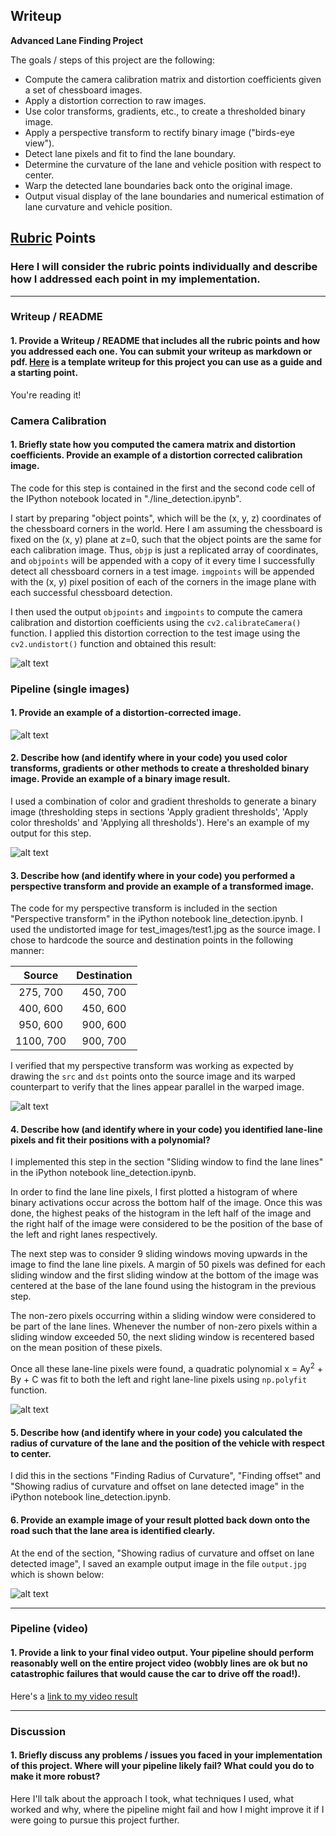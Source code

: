 ## Writeup

**Advanced Lane Finding Project**

The goals / steps of this project are the following:

* Compute the camera calibration matrix and distortion coefficients given a set of chessboard images.
* Apply a distortion correction to raw images.
* Use color transforms, gradients, etc., to create a thresholded binary image.
* Apply a perspective transform to rectify binary image ("birds-eye view").
* Detect lane pixels and fit to find the lane boundary.
* Determine the curvature of the lane and vehicle position with respect to center.
* Warp the detected lane boundaries back onto the original image.
* Output visual display of the lane boundaries and numerical estimation of lane curvature and vehicle position.

[//]: # (Image References)

[image1]: ./undistort_calib_output.png "Undistorted"
[image2]: ./undistort_output.png "Undistorted"
[image3]: ./binary.jpg "Binary Example"
[image4]: ./warped_straight_lines.png "Warp Example"
[image5]: ./color_fit_lines.png "Fit Visual"
[image6]: ./output.jpg "Output"
[video1]: ./project_video_out.mp4 "Video"

## [Rubric](https://review.udacity.com/#!/rubrics/571/view) Points

### Here I will consider the rubric points individually and describe how I addressed each point in my implementation.  

---

### Writeup / README

#### 1. Provide a Writeup / README that includes all the rubric points and how you addressed each one.  You can submit your writeup as markdown or pdf.  [Here](https://github.com/udacity/CarND-Advanced-Lane-Lines/blob/master/writeup_template.md) is a template writeup for this project you can use as a guide and a starting point.  

You're reading it!

### Camera Calibration

#### 1. Briefly state how you computed the camera matrix and distortion coefficients. Provide an example of a distortion corrected calibration image.

The code for this step is contained in the first and the second code cell of the IPython notebook located in "./line_detection.ipynb".

I start by preparing "object points", which will be the (x, y, z) coordinates of the chessboard corners in the world. Here I am assuming the chessboard is fixed on the (x, y) plane at z=0, such that the object points are the same for each calibration image.  Thus, `objp` is just a replicated array of coordinates, and `objpoints` will be appended with a copy of it every time I successfully detect all chessboard corners in a test image.  `imgpoints` will be appended with the (x, y) pixel position of each of the corners in the image plane with each successful chessboard detection.  

I then used the output `objpoints` and `imgpoints` to compute the camera calibration and distortion coefficients using the `cv2.calibrateCamera()` function.  I applied this distortion correction to the test image using the `cv2.undistort()` function and obtained this result: 

![alt text][image1]

### Pipeline (single images)

#### 1. Provide an example of a distortion-corrected image.

![alt text][image2]

#### 2. Describe how (and identify where in your code) you used color transforms, gradients or other methods to create a thresholded binary image.  Provide an example of a binary image result.

I used a combination of color and gradient thresholds to generate a binary image (thresholding steps in sections 'Apply gradient thresholds', 'Apply color thresholds' and 'Applying all thresholds').  Here's an example of my output for this step.

![alt text][image3]

#### 3. Describe how (and identify where in your code) you performed a perspective transform and provide an example of a transformed image.

The code for my perspective transform is included in the section "Perspective transform" in the iPython notebook line_detection.ipynb.  I used the undistorted image for test_images/test1.jpg as the source image.  I chose to hardcode the source and destination points in the following manner:

| Source        | Destination   | 
|:-------------:|:-------------:| 
| 275, 700      | 450, 700      |
| 400, 600      | 450, 600      |
| 950, 600      | 900, 600      |
| 1100, 700     | 900, 700      |

I verified that my perspective transform was working as expected by drawing the `src` and `dst` points onto the source image and its warped counterpart to verify that the lines appear parallel in the warped image.

![alt text][image4]

#### 4. Describe how (and identify where in your code) you identified lane-line pixels and fit their positions with a polynomial?

I implemented this step in the section "Sliding window to find the lane lines" in the iPython notebook line_detection.ipynb. 

In order to find the lane line pixels, I first plotted a histogram of where binary activations occur across the bottom half of the image. Once this was done, the highest peaks of the histogram in the left half of the image and the right half of the image were considered to be the position of the base of the left and right lanes respectively.

The next step was to consider 9 sliding windows moving upwards in the image to find the lane line pixels. A margin of 50 pixels was defined for each sliding window and the first sliding window at the bottom of the image was centered at the base of the lane found using the histogram in the previous step.

The non-zero pixels occurring within a sliding window were considered to be part of the lane lines. Whenever the number of non-zero pixels within a sliding window exceeded 50, the next sliding window is recentered based on the mean position of these pixels.

Once all these lane-line pixels were found, a quadratic polynomial x = Ay<sup>2</sup> + By + C was fit to both the left and right lane-line pixels using `np.polyfit` function.

![alt text][image5]

#### 5. Describe how (and identify where in your code) you calculated the radius of curvature of the lane and the position of the vehicle with respect to center.

I did this in the sections "Finding Radius of Curvature", "Finding offset" and "Showing radius of curvature and offset on lane detected image" in the iPython notebook line_detection.ipynb.

#### 6. Provide an example image of your result plotted back down onto the road such that the lane area is identified clearly.

At the end of the section, "Showing radius of curvature and offset on lane detected image", I saved an example output image in the file `output.jpg` which is shown below:

![alt text][image6]

---

### Pipeline (video)

#### 1. Provide a link to your final video output.  Your pipeline should perform reasonably well on the entire project video (wobbly lines are ok but no catastrophic failures that would cause the car to drive off the road!).

Here's a [link to my video result](./project_video_out.mp4)

---

### Discussion

#### 1. Briefly discuss any problems / issues you faced in your implementation of this project.  Where will your pipeline likely fail?  What could you do to make it more robust?

Here I'll talk about the approach I took, what techniques I used, what worked and why, where the pipeline might fail and how I might improve it if I were going to pursue this project further.  
